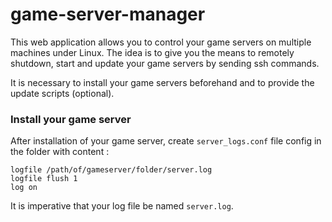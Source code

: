 # game-server-manager
This web application allows you to control your game servers on multiple machines under Linux. The idea is to give you the means to remotely shutdown, start and update your game servers by sending ssh commands.

It is necessary to install your game servers beforehand and to provide the update scripts (optional).

### Install your game server
After installation of your game server, create `server_logs.conf` file config in the folder with content :
```
logfile /path/of/gameserver/folder/server.log
logfile flush 1
log on
```
It is imperative that your log file be named `server.log`.
